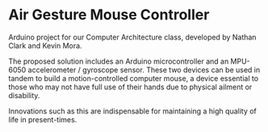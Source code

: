 # Air Gesture Mouse Controller
Arduino project for our Computer Architecture class, developed by Nathan Clark and Kevin Mora.

The proposed solution includes an Arduino microcontroller and an MPU-6050 accelerometer / gyroscope sensor. These two devices can be used in tandem to build a motion-controlled computer mouse, a device essential to those who may not have full use of their hands due to physical ailment or disability.

Innovations such as this are indispensable for maintaining a high quality of life in present-times.
